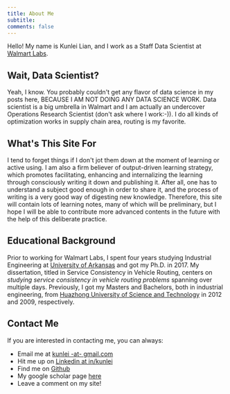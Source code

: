 ```yaml
---
title: About Me
subtitle: 
comments: false
---
```


Hello! My name is Kunlei Lian, and I work as a Staff Data Scientist at [Walmart Labs](https://www.walmartlabs.com/).

## Wait, Data Scientist?

Yeah, I know. You probably couldn't get any flavor of data science in my posts here, BECAUSE I AM NOT DOING ANY DATA SCIENCE WORK.
Data scientist is a big umbrella in Walmart and I am actually an undercover Operations Research Scientist (don't ask where I work:-)\).
I do all kinds of optimization works in supply chain area, routing is my favorite.

## What's This Site For

I tend to forget things if I don't jot them down at the moment of learning or active using.
I am also a firm believer of output-driven learning strategy, which promotes facilitating, enhancing and internalizing the learning through consciously writing it down and publishing it.
After all, one has to understand a subject good enough in order to share it, and the process of writing is a very good way of digesting new knowledge.
Therefore, this site will contain lots of learning notes, many of which will be preliminary, but I hope I will be able to contribute more advanced contents in the future with the help of this deliberate practice.

## Educational Background

Prior to working for Walmart Labs, I spent four years studying Industrial Engineering at [University of Arkansas](https://www.uark.edu) and got my Ph.D. in 2017.
My dissertation, titled in Service Consistency in Vehicle Routing, centers on *studying service consistency in vehicle routing problems* spanning over multiple days. Previously, I got my Masters and Bachelors, both in industrial engineering, from [Huazhong University of Science and Technology](https://www.hust.edu.cn) in 2012 and 2009, respectively.

## Contact Me

If you are interested in contacting me, you can always:

* Email me at [kunlei -at- gmail.com](mailto:kunlei.lian@gmail.com)
* Hit me up on [Linkedin at in/kunlei](https://www.linkedin.com/in/kunlei-lian/)
* Find me on [Github](https://github.com/kunlei/)
* My google scholar page [here](https://scholar.google.com/citations?user=beuQ5RsAAAAJ&hl=en)
* Leave a comment on my site!
